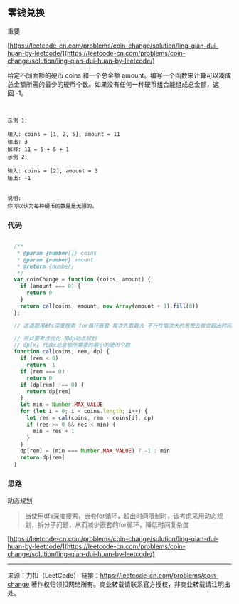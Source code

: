 ## 零钱兑换

重要

[https://leetcode-cn.com/problems/coin-change/solution/ling-qian-dui-huan-by-leetcode/](https://leetcode-cn.com/problems/coin-change/solution/ling-qian-dui-huan-by-leetcode/)



给定不同面额的硬币 coins 和一个总金额 amount。编写一个函数来计算可以凑成总金额所需的最少的硬币个数。如果没有任何一种硬币组合能组成总金额，返回 -1。

```


示例 1:

输入: coins = [1, 2, 5], amount = 11
输出: 3 
解释: 11 = 5 + 5 + 1
示例 2:

输入: coins = [2], amount = 3
输出: -1

 
说明:
你可以认为每种硬币的数量是无限的。
```


### 代码

```javascript

  /**
   * @param {number[]} coins
   * @param {number} amount
   * @return {number}
   */
  var coinChange = function (coins, amount) {
    if (amount === 0) {
      return 0
    }
    return cal(coins, amount, new Array(amount + 1).fill(0))
  };

  // 这道题用dfs深度搜索 for循环嵌套 每次先取最大 不行在取次大的思想去做会超出时间限制   (时间复杂度：n的很多次方  多个for循环嵌套)

  // 所以要考虑优化 用dp动态规划
  // dp[x] 代表x总金额所需要的最小的硬币个数
  function cal(coins, rem, dp) {
    if (rem < 0)
      return -1
    if (rem === 0)
      return 0
    if (dp[rem] !== 0) {
      return dp[rem]
    }
    let min = Number.MAX_VALUE
    for (let i = 0; i < coins.length; i++) {
      let res = cal(coins, rem - coins[i], dp)
      if (res >= 0 && res < min) {
        min = res + 1
      }
    }
    dp[rem] = (min === Number.MAX_VALUE) ? -1 : min
    return dp[rem]
  }

```



### 思路

动态规划


>当使用dfs深度搜索，嵌套for循环，超出时间限制时，该考虑采用动态规划，拆分子问题，从而减少嵌套的for循环，降低时间复杂度  


[https://leetcode-cn.com/problems/coin-change/solution/ling-qian-dui-huan-by-leetcode/](https://leetcode-cn.com/problems/coin-change/solution/ling-qian-dui-huan-by-leetcode/)






---------------



来源：力扣（LeetCode）
链接：https://leetcode-cn.com/problems/coin-change
著作权归领扣网络所有。商业转载请联系官方授权，非商业转载请注明出处。



